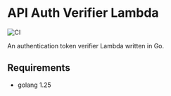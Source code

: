 # API Auth Verifier Lambda

![CI](https://github.com/wq-chang/playground-api-auth-verifier-lambda/actions/workflows/ci.yml/badge.svg)

An authentication token verifier Lambda written in Go.

## Requirements

- golang 1.25
